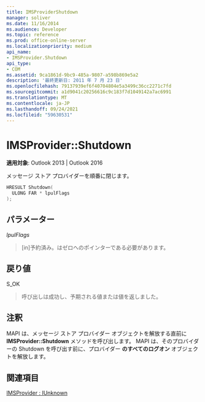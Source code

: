 ```yaml
---
title: IMSProviderShutdown
manager: soliver
ms.date: 11/16/2014
ms.audience: Developer
ms.topic: reference
ms.prod: office-online-server
ms.localizationpriority: medium
api_name:
- IMSProvider.Shutdown
api_type:
- COM
ms.assetid: 9ca1861d-9bc9-485a-9807-a598b869e5a2
description: '最終更新日: 2011 年 7 月 23 日'
ms.openlocfilehash: 79137939ef6f40704804e5a3499c36cc2271c7fd
ms.sourcegitcommit: a1d9041c20256616c9c183f7d1049142a7ac6991
ms.translationtype: MT
ms.contentlocale: ja-JP
ms.lasthandoff: 09/24/2021
ms.locfileid: "59630531"
---
```

# <a name="imsprovidershutdown"></a>IMSProvider::Shutdown

  
  
**適用対象**: Outlook 2013 | Outlook 2016 
  
メッセージ ストア プロバイダーを順番に閉じます。
  
```cpp
HRESULT Shutdown(
  ULONG FAR * lpulFlags
);
```

## <a name="parameters"></a>パラメーター

 _lpulFlags_
  
> [in]予約済み。はゼロへのポインターである必要があります。
    
## <a name="return-value"></a>戻り値

S_OK 
  
> 呼び出しは成功し、予期される値または値を返しました。
    
## <a name="remarks"></a>注釈

MAPI は、メッセージ ストア プロバイダー オブジェクトを解放する直前に **IMSProvider::Shutdown** メソッドを呼び出します。 MAPI は、そのプロバイダーの Shutdown を呼び出す前に、プロバイダー **のすべてのログオン** オブジェクトを解放します。 
  
## <a name="see-also"></a>関連項目



[IMSProvider : IUnknown](imsprovideriunknown.md)

